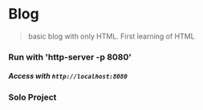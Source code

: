 # Blog
> basic blog with only HTML. First learning of HTML

### Run with 'http-server -p 8080'  
##### Access with `http://localhost:8080`

### Solo Project
